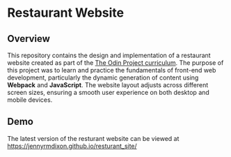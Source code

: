 # Restaurant Website 

## Overview

This repository contains the design and implementation of a restaurant website created as part of the [The Odin Project curriculum](https://www.theodinproject.com/lessons/node-path-javascript-restaurant-page). The purpose of this project was to learn and practice the fundamentals of front-end web development, particularly the dynamic generation of content using **Webpack** and **JavaScript**.
The website layout adjusts across different screen sizes, ensuring a smooth user experience on both desktop and mobile devices.

## Demo
The latest version of the resturant website can be viewed at https://jennyrmdixon.github.io/resturant_site/


